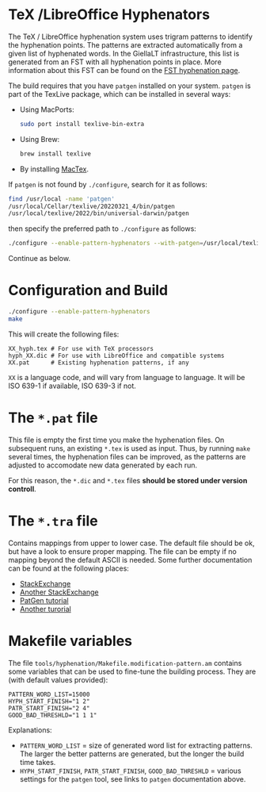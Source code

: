 TeX /LibreOffice Hyphenators
============================

The TeX / LibreOffice hyphenation system uses trigram patterns to identify the
hyphenation points. The patterns are extracted automatically from a given list
of hyphenated words. In the GiellaLT infrastructure, this list is generated from
an FST with all hyphenation points in place. More information about this FST can
be found on the [FST hyphenation page]().

The build requires that you have `patgen` installed on your system. `patgen` is
part of the TexLive package, which can be installed in several ways:

- Using MacPorts:
  ```sh
  sudo port install texlive-bin-extra
  ```
- Using Brew:
  ```sh
  brew install texlive
  ```
- By installing [MacTex](https://www.tug.org/mactex/).

If `patgen` is not found by `./configure`, search for it as follows:

```sh
find /usr/local -name 'patgen'  
/usr/local/Cellar/texlive/20220321_4/bin/patgen
/usr/local/texlive/2022/bin/universal-darwin/patgen
```

then specify the preferred path to `./configure` as follows:

```sh
./configure --enable-pattern-hyphenators --with-patgen=/usr/local/texlive/2022/bin/universal-darwin/
```

Continue as below.

# Configuration and Build 

```sh
./configure --enable-pattern-hyphenators
make
```

This will create the following files:

```
XX_hyph.tex # For use with TeX processors
hyph_XX.dic # For use with LibreOffice and compatible systems
XX.pat      # Existing hyphenation patterns, if any
```

`XX` is a language code, and will vary from language
to language. It will be ISO 639-1 if available, ISO 639-3 if not.

# The `*.pat` file

This file is empty the first time you make the hyphenation files. On subsequent
runs, an existing `*.tex` is used as input. Thus, by running `make` several
times, the hyphenation files can be improved, as the patterns are adjusted to
accomodate new data generated by each run.

For this reason, the `*.dic` and `*.tex` files
**should be stored under version controll**.

# The `*.tra` file

Contains mappings from upper to lower case. The default file should be ok, but
have a look to ensure proper mapping. The file can be empty if no mapping beyond
the default ASCII is needed. Some further documentation can be found at the
following places:

- [StackExchange](https://tex.stackexchange.com/questions/52589/how-to-use-translate-file-correctly-in-patgen-of-texlive)
- [Another StackExchange](https://tex.stackexchange.com/questions/205154/patgen-to-create-hyphenation-dictionary-for-utf-8-language)
- [PatGen tutorial](http://tug.ctan.org/info/patgen2-tutorial/patgen2-tutorial.pdf)
- [Another turorial](https://www.sys.kth.se/docs/texlive/texmf-dist/doc/support/patgen2-tutorial/patgen2.pdf)

# Makefile variables

The file `tools/hyphenation/Makefile.modification-pattern.am` contains some
variables that can be used to fine-tune the building process. They are (with
default values provided):

```make
PATTERN_WORD_LIST=15000
HYPH_START_FINISH="1 2"
PATR_START_FINISH="2 4"
GOOD_BAD_THRESHLD="1 1 1"
```
Explanations:

- `PATTERN_WORD_LIST` = size of generated word list for extracting patterns.
  The larger the better patterns are generated, but the longer the build time
  takes.
- `HYPH_START_FINISH`, `PATR_START_FINISH`, `GOOD_BAD_THRESHLD` = various settings
  for the `patgen` tool, see links to `patgen` documentation above.
